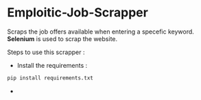 # Emploitic-Job-Scrapper
Scraps the job offers available when entering a specefic keyword.  
**Selenium** is used to scrap the website.  

Steps to use this scrapper : 

* Install the requirements : 

```bash
pip install requirements.txt
```


* 
